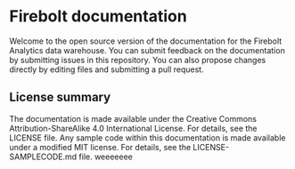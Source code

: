 # Firebolt documentation

Welcome to the open source version of the documentation for the Firebolt Analytics data warehouse. You can submit feedback on the documentation by submitting issues in this repository. You can also propose changes directly by editing files and submitting a pull request.

## License summary

The documentation is made available under the Creative Commons Attribution-ShareAlike 4.0 International License. For details, see the LICENSE file. Any sample code within this documentation is made available under a modified MIT license. For details, see the LICENSE-SAMPLECODE.md file.
weeeeeee
